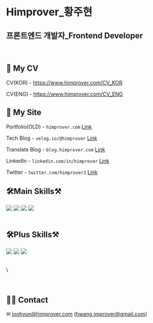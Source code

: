 # Himprover\_황주현

## 프론트엔드 개발자\_Frontend Developer

<br>

## 📑 My CV

CV(KOR) - https://www.himprover.com/CV_KOR

CV(ENG) - https://www.himprover.com/CV_ENG

## 👋 My Site

Portfolio(OLD) - `himprover.com` [Link](https://www.himprover.com/)

Tech Blog - `velog.io/@himprover` [Link](https://velog.io/@himprover)

Translate Blog - `blog.himprover.com` [Link](https://blog.himprover.com/) 

LinkedIn - `linkedin.com/in/himprover` [Link](https://www.linkedin.com/in/himprover)

Twitter - `twitter.com/himprover3` [Link](https://twitter.com/himprover3)

## 🛠Main Skills⚒

<div align='left'>
    <img src="https://img.shields.io/badge/Next.js-000000?style=flat-square&logo=Next.js&logoColor=white" />
    <img src="https://img.shields.io/badge/React(Functional)-0088CC?style=flat-square&logo=React&logoColor=white"/>
    <img src="https://img.shields.io/badge/TypeScript-3178C6?style=flat-square&logo=React&logoColor=white"/>
    <img src="https://img.shields.io/badge/JavaScript(es6+)-F7DF1E?style=flat-square&logo=JavaScript&logoColor=white"/>
</div>

<br>

## 🛠Plus Skills⚒

<div align='left'>
    <img src="https://img.shields.io/badge/Figma-F24E1E?style=flat-square&logo=Figma&logoColor=white"/>
    <img src="https://img.shields.io/badge/Photoshop-31A8FF?style=flat-square&logo=Adobe Photoshop&logoColor=white"/>
    <img src="https://img.shields.io/badge/Illustrator-FF9A00?style=flat-square&logo=Adobe Illustrator&logoColor=white"/>
</div>
<br>

<div align="left">

\\<!--<a href="https://github.com/anuraghazra/github-readme-stats">
<img align="center" src="https://github-readme-stats.vercel.app/api/top-langs/?username=himprover&theme=tokyonight&layout=compact" />-->
    
</a>


</div>

<br>

<div align='left'>

## 🙋‍♂️ Contact

✉ joohyun@himprover.com (hwang.improver@gmail.com)

</div>
